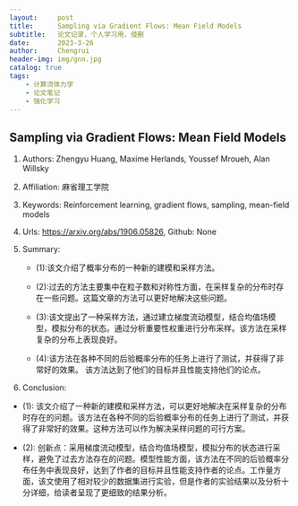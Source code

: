 ```yaml
---
layout:     post
title:      Sampling via Gradient Flows: Mean Field Models
subtitle:   论文记录，个人学习用，侵删
date:       2023-3-26
author:     Chengrui
header-img: img/gnn.jpg
catalog: true
tags:
    - 计算流体力学
    - 论文笔记
    - 强化学习
---
```




## Sampling via Gradient Flows: Mean Field Models

1. Authors: Zhengyu Huang, Maxime Herlands, Youssef Mroueh, Alan Willsky

2. Affiliation: 麻省理工学院

3. Keywords: Reinforcement learning, gradient flows, sampling, mean-field models

4. Urls: https://arxiv.org/abs/1906.05826, Github: None

5. Summary:

   - (1):该文介绍了概率分布的一种新的建模和采样方法。

   - (2):过去的方法主要集中在粒子数和对称性方面，在采样复杂的分布时存在一些问题。这篇文章的方法可以更好地解决这些问题。

   - (3):该文提出了一种采样方法，通过建立梯度流动模型，结合均值场模型，模拟分布的状态。通过分析重要性权重进行分布采样。该方法在采样复杂的分布上表现良好。

   - (4):该方法在各种不同的后验概率分布的任务上进行了测试，并获得了非常好的效果。 该方法达到了他们的目标并且性能支持他们的论点。



8. Conclusion: 
 - (1): 该文介绍了一种新的建模和采样方法，可以更好地解决在采样复杂的分布时存在的问题。该方法在各种不同的后验概率分布的任务上进行了测试，并获得了非常好的效果。这种方法可以作为解决采样问题的可行方案。

 - (2): 创新点：采用梯度流动模型，结合均值场模型，模拟分布的状态进行采样，避免了过去方法存在的问题。模型性能方面，该方法在不同的后验概率分布任务中表现良好，达到了作者的目标并且性能支持作者的论点。工作量方面，该文使用了相对较少的数据集进行实验，但是作者的实验结果以及分析十分详细，给读者呈现了更细致的结果分析。



